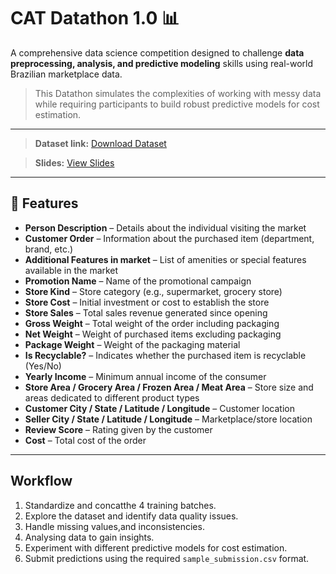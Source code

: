 # CAT Datathon 1.0 📊

A comprehensive data science competition designed to challenge **data preprocessing, analysis, and predictive modeling** skills using real-world Brazilian marketplace data.

> This Datathon simulates the complexities of working with messy data while requiring participants to build robust predictive models for cost estimation.

---

> **Dataset link:** [Download Dataset](https://drive.google.com/drive/folders/1rcXGCGTcKcbbqdccqe8vxaWnCWswvW1r?usp=sharing)

> **Slides:** [View Slides](https://www.canva.com/design/DAGzguMz-AA/H-U0oIATRvkDNogY5XR7Kw/edit?utm_content=DAGzguMz-AA&utm_campaign=designshare&utm_medium=link2&utm_source=sharebutton)

---

## 🧾 Features

- **Person Description** – Details about the individual visiting the market  
- **Customer Order** – Information about the purchased item (department, brand, etc.)  
- **Additional Features in market** – List of amenities or special features available in the market  
- **Promotion Name** – Name of the promotional campaign  
- **Store Kind** – Store category (e.g., supermarket, grocery store)  
- **Store Cost** – Initial investment or cost to establish the store  
- **Store Sales** – Total sales revenue generated since opening  
- **Gross Weight** – Total weight of the order including packaging  
- **Net Weight** – Weight of purchased items excluding packaging  
- **Package Weight** – Weight of the packaging material  
- **Is Recyclable?** – Indicates whether the purchased item is recyclable (Yes/No)  
- **Yearly Income** – Minimum annual income of the consumer  
- **Store Area / Grocery Area / Frozen Area / Meat Area** – Store size and areas dedicated to different product types  
- **Customer City / State / Latitude / Longitude** – Customer location  
- **Seller City / State / Latitude / Longitude** – Marketplace/store location  
- **Review Score** – Rating given by the customer  
- **Cost** – Total cost of the order  


---

## Workflow
1.  Standardize and concatthe 4 training batches.
2. Explore the dataset and identify data quality issues.  
3. Handle missing values,and inconsistencies.
4. Analysing data to gain insights.   
5. Experiment with different predictive models for cost estimation.  
6. Submit predictions using the required `sample_submission.csv` format.
